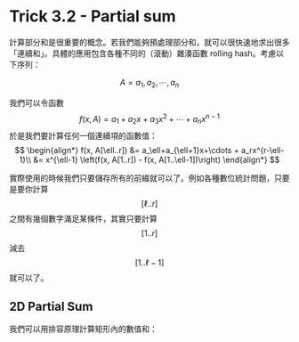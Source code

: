 # Trick 3.2 - Partial sum

計算部分和是很重要的概念。若我們能夠預處理部分和，就可以很快速地求出很多「連續和」。具體的應用包含各種不同的（滾動）雜湊函數 rolling hash。考慮以下序列：

$$
A = a_1, a_2, \cdots, a_n
$$

我們可以令函數 $$f(x, A) = a_1 + a_2x + a_3x^2 + \cdots + a_nx^{n-1}$$ 於是我們要計算任何一個連續項的函數值：
$$
\begin{align*}
f(x, A[\ell..r]) &= a_\ell+a_{\ell+1}x+\cdots + a_rx^{r-\ell-1}\\
&= x^{\ell-1} \left(f(x, A[1..r]) - f(x, A[1..\ell-1])\right)
\end{align*}
$$

實際使用的時候我們只要儲存所有的前綴就可以了。例如各種數位統計問題，只要是要你計算 $$[\ell ..r]$$ 之間有幾個數字滿足某條件，其實只要計算 $$[1..r]$$ 減去 $$[1..\ell-1]$$ 就可以了。

## 2D Partial Sum

我們可以用排容原理計算矩形內的數值和：